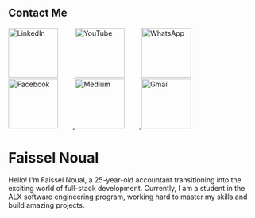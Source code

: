 ## Contact Me

<a href="https://www.linkedin.com/in/faissel-noual-8b81ab20b/" target="_blank" rel="noreferrer">
  <img src="https://raw.githubusercontent.com/danielcranney/readme-generator/main/public/icons/socials/linkedin.svg" width="100" height="100" alt="LinkedIn" style="margin-right: 30px;" />
</a>

<a href="https://www.youtube.com/channel/faisselnoual" target="_blank" rel="noreferrer">
  <img src="https://raw.githubusercontent.com/danielcranney/readme-generator/main/public/icons/socials/youtube.svg" width="100" height="100" alt="YouTube" style="margin-right: 30px;" />
</a>

<a href="https://wa.me/+212777840918" target="_blank" rel="noreferrer">
  <img src="https://upload.wikimedia.org/wikipedia/commons/6/6b/WhatsApp.svg" width="100" height="100" alt="WhatsApp" style="margin-right: 30px;" />
</a>

<a href="https://www.facebook.com/faisselnoual" target="_blank" rel="noreferrer">
  <img src="https://raw.githubusercontent.com/danielcranney/readme-generator/main/public/icons/socials/facebook.svg" width="100" height="100" alt="Facebook" style="margin-right: 30px;" />
</a>

<a href="https://medium.com/@noualfaissel" target="_blank" rel="noreferrer">
  <img src="https://raw.githubusercontent.com/danielcranney/readme-generator/main/public/icons/socials/medium.svg" width="100" height="100" alt="Medium" style="margin-right: 30px;" />
</a>

<a href="mailto:Noualfaissel@gmail.com" target="_blank" rel="noreferrer">
  <img src="https://upload.wikimedia.org/wikipedia/commons/4/4e/Gmail_Icon.png" width="100" height="100" alt="Gmail" />
</a>

# Faissel Noual

Hello! I'm Faissel Noual,
a 25-year-old accountant transitioning into the exciting world of full-stack development. Currently,
I am a student in the ALX software engineering program, working hard to master my skills and build amazing projects.




